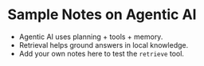 # Sample Notes on Agentic AI

- Agentic AI uses planning + tools + memory.
- Retrieval helps ground answers in local knowledge.
- Add your own notes here to test the `retrieve` tool.

